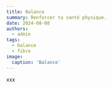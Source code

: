 ```yaml
---
title: Balance
summary: Renforcer ta santé physique.
date: 2024-08-08
authors:
  - admin
tags:
  - balance
  - fibre
image:
  caption: 'Balance'
---
```


xxx